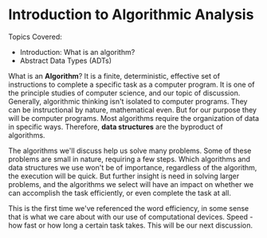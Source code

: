 # Introduction to Algorithmic Analysis

Topics Covered:

- Introduction: What is an algorithm?
- Abstract Data Types (ADTs)



What is an **Algorithm**? It is a finite, deterministic, effective set of instructions to complete a specific task as a computer program. It is one of the principle studies of computer science, and our topic of discussion. Generally, algorithmic thinking isn't isolated to computer programs. They can be instructional by nature, mathematical even. But for our purpose they will be computer programs. Most algorithms require the organization of data in specific ways. Therefore, **data structures** are the byproduct of algorithms. 

The algorithms we'll discuss help us solve many problems. Some of these problems are small in nature, requiring a few steps. Which algorithms and data structures we use won't be of importance, regardless of the algorithm, the execution will be quick. But further insight is need in solving larger problems, and the algorithms we select will have an impact on whether we can accomplish the task efficiently, or even complete the task at all.   

This is the first time we've referenced the word efficiency, in some sense that is what we care about with our use of computational devices. Speed - how fast or how long a certain task takes. This will be our next discussion.
